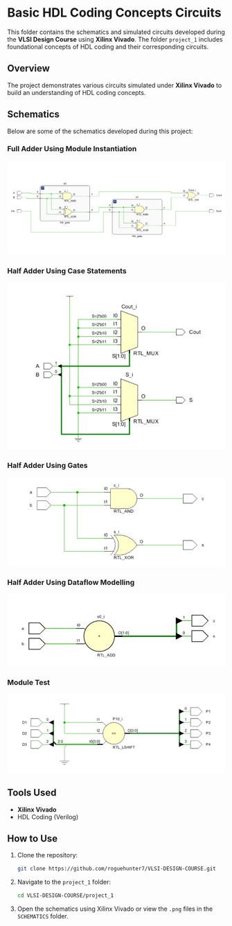 # Basic HDL Coding Concepts Circuits

This folder contains the schematics and simulated circuits developed during the **VLSI Design Course** using **Xilinx Vivado**. The folder `project_1` includes foundational concepts of HDL coding and their corresponding circuits.

## Overview
The project demonstrates various circuits simulated under **Xilinx Vivado** to build an understanding of HDL coding concepts.

## Schematics
Below are some of the schematics developed during this project:

### Full Adder Using Module Instantiation
![FA_MI](./SCHEMATICS/FA_MI.png)

### Half Adder Using Case Statements
![HA_CASE](./SCHEMATICS/HA_CASE.png)

### Half Adder Using Gates
![HA_GATE](./SCHEMATICS/HA_GATE.png)

### Half Adder Using Dataflow Modelling
![HA_DATAFLOW](./SCHEMATICS/HA_DATAFLOW.png)

### Module Test
![Module Test](./SCHEMATICS/Module_test.png)



## Tools Used
- **Xilinx Vivado**
- HDL Coding (Verilog)

## How to Use
1. Clone the repository:
   ```bash
   git clone https://github.com/roguehunter7/VLSI-DESIGN-COURSE.git
   ```
2. Navigate to the `project_1` folder:
   ```bash
   cd VLSI-DESIGN-COURSE/project_1
   ```
3. Open the schematics using Xilinx Vivado or view the `.png` files in the `SCHEMATICS` folder.


